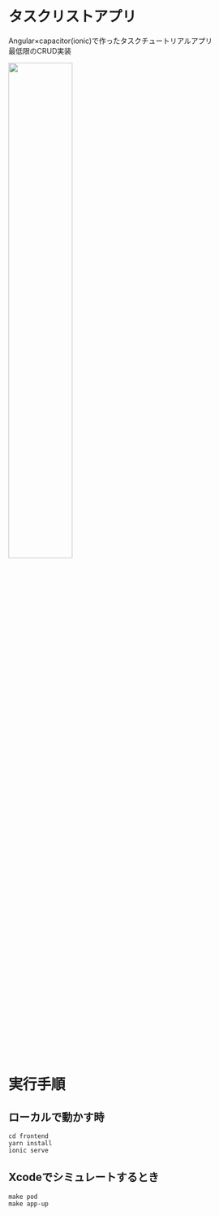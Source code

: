 # タスクリストアプリ
Angular×capacitor(ionic)で作ったタスクチュートリアルアプリ\
最低限のCRUD実装

<img src="https://github.com/user-attachments/assets/d16a7a15-f7c4-4ab2-93a7-535f9c9e6e2a" width=50%>

# 実行手順
## ローカルで動かす時
```
cd frontend
yarn install
ionic serve
```

## Xcodeでシミュレートするとき
```
make pod
make app-up
```
